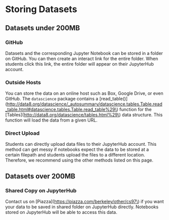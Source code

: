 # Storing Datasets

## Datasets under 200MB

### GitHub

Datasets and the corresponding Jupyter Notebook can be stored in a folder on GitHub. You can then create an interact link for the entire folder. When students click this link, the entire folder will appear on their JupyterHub account.

### Outside Hosts

You can store the data on an online host such as Box, Google Drive, or even GitHub. The `datascience` package contains a [read\_table\(\)](http://data8.org/datascience/_autosummary/datascience.tables.Table.read_table.html#datascience.tables.Table.read_table%29\) function for the [Tables](http://data8.org/datascience/tables.html%29\) data structure. This function will load the data from a given URL.

### Direct Upload

Students can directly upload data files to their JupyterHub account. This method can get messy if notebooks expect the data to be stored at a certain filepath and students upload the files to a different location. Therefore, we recommend using the other methods listed on this page.

## Datasets over 200MB

### Shared Copy on JupyterHub

Contact us on [Piazza](https://piazza.com/berkeley/other/cs97\) if you want your data to be saved in shared folder on JupyterHub directly. Notebooks stored on JupyterHub will be able to access this data.

